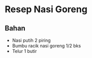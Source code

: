 # Resep Nasi Goreng

## Bahan
- Nasi putih 2 piring
- Bumbu racik nasi goreng 1/2 bks
- Telur 1 butir
